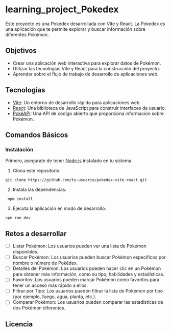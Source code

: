 # learning_project_Pokedex
Este proyecto es una Pokedex desarrollada con Vite y React. La Pokedex es una aplicación que te permite explorar y buscar información sobre diferentes Pokémon.

## Objetivos

- Crear una aplicación web interactiva para explorar datos de Pokémon.
- Utilizar las tecnologías Vite y React para la construcción del proyecto.
- Aprender sobre el flujo de trabajo de desarrollo de aplicaciones web.

## Tecnologías

- [Vite](https://vitejs.dev/): Un entorno de desarrollo rápido para aplicaciones web.
- [React](https://reactjs.org/): Una biblioteca de JavaScript para construir interfaces de usuario.
- [PokéAPI](https://pokeapi.co/): Una API de código abierto que proporciona información sobre Pokémon.

## Comandos Básicos

### Instalación

Primero, asegúrate de tener [Node.js](https://nodejs.org/) instalado en tu sistema.

1. Clona este repositorio:
~~~
git clone https://github.com/tu-usuario/pokedex-vite-react.git
~~~

2. Instala las dependencias:
~~~
 npm install 
~~~

3. Ejecuta la aplicación en modo de desarrollo:
~~~
npm run dev
~~~

## Retos a desarrollar
- [ ] Listar Pokémon: Los usuarios pueden ver una lista de Pokémon disponibles.
- [ ] Buscar Pokémon: Los usuarios pueden buscar Pokémon específicos por nombre o número de Pokédex.
- [ ] Detalles del Pokémon: Los usuarios pueden hacer clic en un Pokémon para obtener más información, como su tipo, habilidades y estadísticas.
- [ ] Favoritos: Los usuarios pueden marcar Pokémon como favoritos para tener un acceso más rápido a ellos.
- [ ] Filtrar por Tipo: Los usuarios pueden filtrar la lista de Pokémon por tipo (por ejemplo, fuego, agua, planta, etc.).
- [ ] Comparar Pokémon: Los usuarios pueden comparar las estadísticas de dos Pokémon diferentes.

## Licencia
